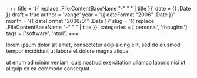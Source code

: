 +++
title = '{{ replace .File.ContentBaseName "-" " " | title }}'
date = {{ .Date }}
draft = true
author = 'vange'
year = '{{ dateFormat "2006" .Date }}'
month = '{{ dateFormat "2006/01" .Date }}'
slug = '{{ replace .FileContentBaseName "-" " " | title }}'
categories = ['personal', 'thoughts']
tags = ['software', 'html']
+++

lorem ipsum dolor sit amet, consectetur adipisicing elit, sed do eiusmod tempor incididunt ut labore et dolore magna aliqua.

<!--more-->

ut enum ad minim veniam, quis nostrud exercitation ullamco laboris nisi ut aliquip ex ea commodo consequat.